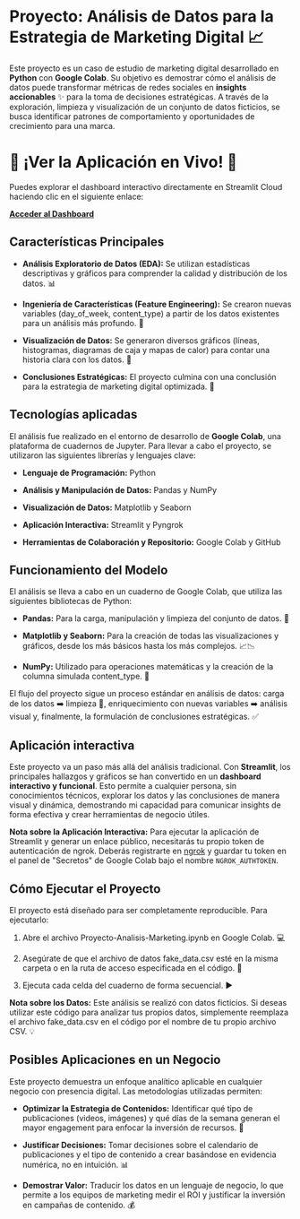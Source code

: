 # Proyecto: Análisis de Datos para la Estrategia de Marketing Digital 📈

Este proyecto es un caso de estudio de marketing digital desarrollado en **Python** con **Google Colab**. Su objetivo es demostrar cómo el análisis de datos puede transformar métricas de redes sociales en **insights accionables** ✨ para la toma de decisiones estratégicas. A través de la exploración, limpieza y visualización de un conjunto de datos ficticios, se busca identificar patrones de comportamiento y oportunidades de crecimiento para una marca.

# 🚀 ¡Ver la Aplicación en Vivo! 🚀

Puedes explorar el dashboard interactivo directamente en Streamlit Cloud haciendo clic en el siguiente enlace:

[**Acceder al Dashboard**](https://5cfjcr2u4ucvxs78d7g6vs.streamlit.app/)

## Características Principales
- **Análisis Exploratorio de Datos (EDA):** Se utilizan estadísticas descriptivas y gráficos para comprender la calidad y distribución de los datos. 📊

- **Ingeniería de Características (Feature Engineering):** Se crearon nuevas variables (day_of_week, content_type) a partir de los datos existentes para un análisis más profundo. 🧠

- **Visualización de Datos:** Se generaron diversos gráficos (líneas, histogramas, diagramas de caja y mapas de calor) para contar una historia clara con los datos. 🎨

- **Conclusiones Estratégicas:** El proyecto culmina con una conclusión para la estrategia de marketing digital optimizada. 🚀

## Tecnologías aplicadas

El análisis fue realizado en el entorno de desarrollo de **Google Colab**, una plataforma de cuadernos de Jupyter. Para llevar a cabo el proyecto, se utilizaron las siguientes librerías y lenguajes clave:

- **Lenguaje de Programación:** Python

- **Análisis y Manipulación de Datos:** Pandas y NumPy

- **Visualización de Datos:** Matplotlib y Seaborn
  
- **Aplicación Interactiva:** Streamlit y Pyngrok

- **Herramientas de Colaboración y Repositorio:** Google Colab y GitHub

## Funcionamiento del Modelo

El análisis se lleva a cabo en un cuaderno de Google Colab, que utiliza las siguientes bibliotecas de Python:

- **Pandas:** Para la carga, manipulación y limpieza del conjunto de datos. 🐼

- **Matplotlib y Seaborn:** Para la creación de todas las visualizaciones y gráficos, desde los más básicos hasta los más complejos. 📈📉

- **NumPy:** Utilizado para operaciones matemáticas y la creación de la columna simulada content_type. 🔢

El flujo del proyecto sigue un proceso estándar en análisis de datos: carga de los datos ➡️ limpieza 🧼, enriquecimiento con nuevas variables ➡️ análisis visual y, finalmente, la formulación de conclusiones estratégicas. ✅

## Aplicación interactiva

Este proyecto va un paso más allá del análisis tradicional. Con **Streamlit**, los principales hallazgos y gráficos se han convertido en un **dashboard interactivo y funcional**. Esto permite a cualquier persona, sin conocimientos técnicos, explorar los datos y las conclusiones de manera visual y dinámica, demostrando mi capacidad para comunicar insights de forma efectiva y crear herramientas de negocio útiles.

**Nota sobre la Aplicación Interactiva:** Para ejecutar la aplicación de Streamlit y generar un enlace público, necesitarás tu propio token de autenticación de ngrok. Deberás registrarte en [ngrok](https://dashboard.ngrok.com/get-started/your-authtoken) y guardar tu token en el panel de "Secretos" de Google Colab bajo el nombre `NGROK_AUTHTOKEN`.

## Cómo Ejecutar el Proyecto

El proyecto está diseñado para ser completamente reproducible. Para ejecutarlo:

1.  Abre el archivo Proyecto-Analisis-Marketing.ipynb en Google Colab. 💻

2.  Asegúrate de que el archivo de datos fake_data.csv esté en la misma carpeta o en la ruta de acceso especificada en el código. 📁

3.  Ejecuta cada celda del cuaderno de forma secuencial. ▶️

**Nota sobre los Datos:** Este análisis se realizó con datos ficticios. Si deseas utilizar este código para analizar tus propios datos, simplemente reemplaza el archivo fake_data.csv en el código por el nombre de tu propio archivo CSV. 💡

## Posibles Aplicaciones en un Negocio

Este proyecto demuestra un enfoque analítico aplicable en cualquier negocio con presencia digital. Las metodologías utilizadas permiten:

- **Optimizar la Estrategia de Contenidos:** Identificar qué tipo de publicaciones (videos, imágenes) y qué días de la semana generan el mayor engagement para enfocar la inversión de recursos. 🎯

- **Justificar Decisiones:** Tomar decisiones sobre el calendario de publicaciones y el tipo de contenido a crear basándose en evidencia numérica, no en intuición. 📊

- **Demostrar Valor:** Traducir los datos en un lenguaje de negocio, lo que permite a los equipos de marketing medir el ROI y justificar la inversión en campañas de contenido. 💰
